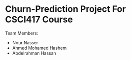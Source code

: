 # Churn-Prediction Project For CSCI417 Course

Team Members: 
<ul>
<li>Nour Nasser</li>
<li>Ahmed Mohamed Hashem</li>
<li>Abdelrahman Hassan</li>
</ul>
